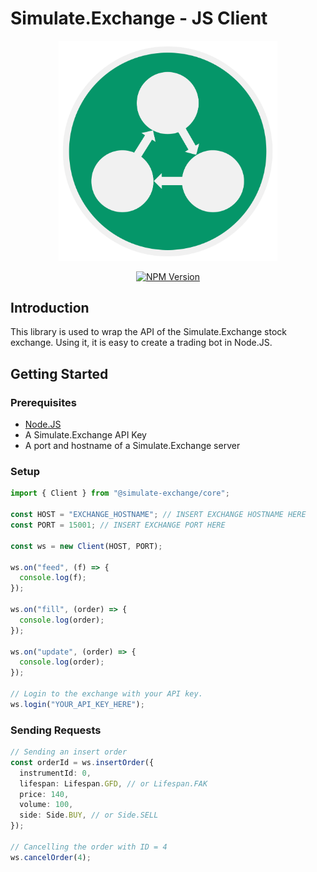 # Simulate.Exchange - JS Client

<p align="center">
  <img src="/media/logo/logo.svg?raw=true" width="350" />
</p>

<p align="center">
  <a href="https://www.npmjs.com/package/@simulate-exchange/core">
    <img alt="NPM Version" src="https://img.shields.io/npm/v/@simulate-exchange/core">
  </a>
</p>

## Introduction

This library is used to wrap the API of the Simulate.Exchange stock exchange.
Using it, it is easy to create a trading bot in Node.JS.

## Getting Started

### Prerequisites

- [Node.JS](https://nodejs.org/en/)
- A Simulate.Exchange API Key
- A port and hostname of a Simulate.Exchange server

### Setup

```ts
import { Client } from "@simulate-exchange/core";

const HOST = "EXCHANGE_HOSTNAME"; // INSERT EXCHANGE HOSTNAME HERE
const PORT = 15001; // INSERT EXCHANGE PORT HERE

const ws = new Client(HOST, PORT);

ws.on("feed", (f) => {
  console.log(f);
});

ws.on("fill", (order) => {
  console.log(order);
});

ws.on("update", (order) => {
  console.log(order);
});

// Login to the exchange with your API key.
ws.login("YOUR_API_KEY_HERE");
```

### Sending Requests

```ts
// Sending an insert order
const orderId = ws.insertOrder({
  instrumentId: 0,
  lifespan: Lifespan.GFD, // or Lifespan.FAK
  price: 140,
  volume: 100,
  side: Side.BUY, // or Side.SELL
});

// Cancelling the order with ID = 4
ws.cancelOrder(4);
```

